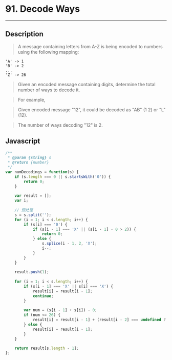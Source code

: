 # 91. Decode Ways

---

## Description

> A message containing letters from A-Z is being encoded to numbers using the following mapping:

```
'A' -> 1
'B' -> 2
...
'Z' -> 26
```

> Given an encoded message containing digits, determine the total number of ways to decode it.

> For example,

> Given encoded message "12", it could be decoded as "AB" (1 2) or "L" (12).

> The number of ways decoding "12" is 2.


## Javascript

```javascript
/**
 * @param {string} s
 * @return {number}
 */
var numDecodings = function(s) {
    if (s.length === 0 || s.startsWith('0')) {
        return 0;
    }
    
    var result = [];
    var i;
    
    // 预处理
    s = s.split('');
    for (i = 1; i < s.length; i++) {
        if (s[i] === '0') {
            if (s[i - 1] === 'X' || (s[i - 1] - 0 > 2)) {
                return 0;
            } else {
                s.splice(i - 1, 2, 'X');
                i--;
            }
        }
    }
    
    result.push(1);
    
    for (i = 1; i < s.length; i++) {
        if (s[i - 1] === 'X' || s[i] === 'X') {
            result[i] = result[i - 1];
            continue;
        }
        
        var num = (s[i - 1] + s[i]) - 0;
        if (num <= 26) {
            result[i] = result[i - 1] + (result[i - 2] === undefined ? 1 : result[i - 2]);
        } else {
            result[i] = result[i - 1];
        }
    }

    return result[s.length - 1];
};
```
